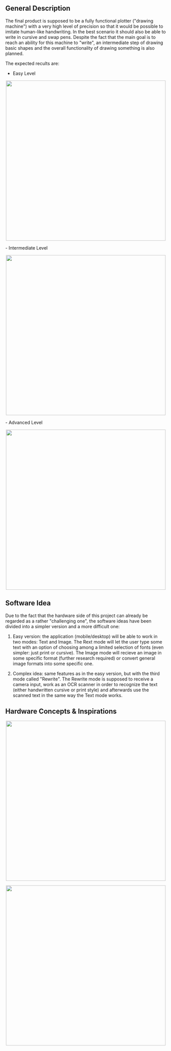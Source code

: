 ## General Description 

The final product is supposed to be a fully functional plotter ("drawing machine") with a very high level of precision so that it would be possible to imitate human-like handwriting. In the best scenario it should also be able to write in cursive and swap pens. Despite the fact that the main goal is to reach an ability for this machine to "write", an intermediate step of drawing basic shapes and the overall functionality of drawing something is also planned. 

The expected recults are:

- Easy Level 
<p align="center">
    <img src="https://external-content.duckduckgo.com/iu/?u=http%3A%2F%2Fwww.printablee.com%2Fpostpic%2F2015%2F07%2Fgeometric-shapes-printable-templates_60586.jpg&f=1&nofb=1&ipt=96e7e0cf2449742969abea3bace3deece9d97b1a548a12ac625bc95b68af5f66&ipo=images" width="500">
</p>
- Intermediate Level 
<p align="center">
    <img src="https://external-content.duckduckgo.com/iu/?u=https%3A%2F%2Fi.redd.it%2Fs54w837jbox11.jpg&f=1&nofb=1&ipt=8f1fc3e86394e7e80d0f5f38e1b9432faae4781a66e2bc70073db91dd4acb9f5&ipo=images" width="500">
</p>
- Advanced Level 
<p align="center">
    <img src="https://external-content.duckduckgo.com/iu/?u=http%3A%2F%2Floopsandtails.com%2Fwp-content%2Fuploads%2F2017%2F04%2Fcursive-handwriting-sample-paragraph-2.jpg&f=1&nofb=1&ipt=e204acf610a1ebe3e3a472e1fe569be6ecfed4088362e14ca48b0d0f5edaad32&ipo=images" width="500">
</p>


## Software Idea 

Due to the fact that the hardware side of this project can already be regarded as a rather "challenging one",  the software ideas have been divided into a simpler version and a more difficult one: 

1. Easy version: the application (mobile/desktop) will be able to work in two modes: Text and Image. The Rext mode will let the user type some text with an option of choosing among a limited selection of fonts (even simpler: just print or cursive). The Image mode will recieve an image in some specific format (further research required) or convert general image formats into some specific one.

2. Complex idea: same features as in the easy version, but with the third mode called "Rewrite". The Rewrite mode is supposed to receive a camera input, work as an OCR scanner in order to recognize the text (either handwritten cursive or print style) and afterwards use the scanned text in the same way the Text mode works.

## Hardware Concepts & Inspirations 
<p align="center">
    <img src="https://external-content.duckduckgo.com/iu/?u=https%3A%2F%2Fm.media-amazon.com%2Fimages%2FI%2F51YLeovSujL._AC_SL1000_.jpg&f=1&nofb=1&ipt=818e664317e760ae484a803baf1d5482db67bf9e932b95740595a941edfbf813&ipo=images" width="500">
</p>


<p align="center">
    <img src="https://external-content.duckduckgo.com/iu/?u=https%3A%2F%2Fae04.alicdn.com%2Fkf%2FS4a99d5e9ed90478796fd2406c69b7af3e.jpg&f=1&nofb=1&ipt=b831710dc9993360a9e40bca7d1dfb2b2acc0ea34fe69fdd42ae831c67808ca5&ipo=images" width="500">
</p>
